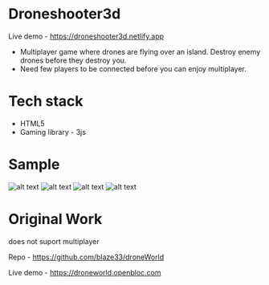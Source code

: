 # Droneshooter3d

Live demo - https://droneshooter3d.netlify.app

- Multiplayer game where drones are flying over an island. Destroy enemy drones before they destroy you.
- Need few players to be connected before you can enjoy multiplayer.

# Tech stack

- HTML5
- Gaming library - 3js

# Sample

![alt text](https://github.com/Amankumar321/droneshooter3d/blob/main/ds1.jpeg?raw=true)
![alt text](https://github.com/Amankumar321/droneshooter3d/blob/main/ds2.jpeg?raw=true)
![alt text](https://github.com/Amankumar321/droneshooter3d/blob/main/ds3.jpeg?raw=true)
![alt text](https://github.com/Amankumar321/droneshooter3d/blob/main/ds4.jpeg?raw=true)

# Original Work

does not suport multiplayer

Repo - https://github.com/blaze33/droneWorld

Live demo - https://droneworld.openbloc.com
